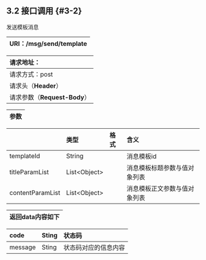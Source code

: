 ## 3.2 接口调用 {#3-2}

发送模板消息

| URI：/msg/send/template |
| :--- |


| 请求地址： |
| :--- |
| 请求方式：post |
| 请求头（**Header**） |
| 请求参数（**Request-Body**） |

| 参数 |
| :--- |


|  | 类型 | 格式 | 含义 |
| :--- | :--- | :--- | :--- |
| templateId | String |  | 消息模板id |
| titleParamList | List&lt;Object&gt; |  | 消息模板标题参数与值对象列表 |
| contentParamList | List&lt;Object&gt; |  | 消息模板正文参数与值对象列表 |

| 返回data内容如下 |
| :--- |


| code | Sting | 状态码 |
| :--- | :--- | :--- |
| message | Sting | 状态码对应的信息内容 |

[    
](http://10.88.0.213:4000/3_xiao_xi_fa_song/31_xiao_xi_ding_yi.html)

